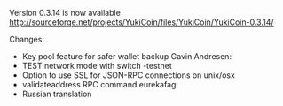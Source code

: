 Version 0.3.14 is now available
http://sourceforge.net/projects/YukiCoin/files/YukiCoin/YukiCoin-0.3.14/

Changes:
* Key pool feature for safer wallet backup
Gavin Andresen:
* TEST network mode with switch -testnet
* Option to use SSL for JSON-RPC connections on unix/osx
* validateaddress RPC command
eurekafag:
* Russian translation
